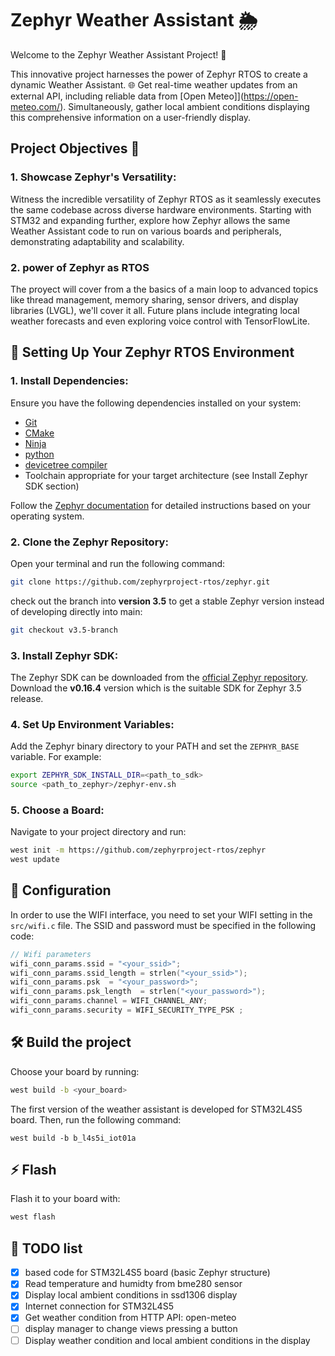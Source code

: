 # Zephyr Weather Assistant 🌦️
Welcome to the Zephyr Weather Assistant Project! 🚀

This innovative project harnesses the power of Zephyr RTOS to create a dynamic Weather Assistant. 🌐 Get real-time weather updates from an external API, including reliable data from [Open Meteo]](https://open-meteo.com/). Simultaneously, gather local ambient conditions displaying this comprehensive information on a user-friendly display.

## Project Objectives 🎯
### 1. Showcase Zephyr's Versatility:
Witness the incredible versatility of Zephyr RTOS as it seamlessly executes the same codebase across diverse hardware environments. Starting with STM32 and expanding further, explore how Zephyr allows the same Weather Assistant code to run on various boards and peripherals, demonstrating adaptability and scalability.

### 2. power of Zephyr as RTOS
The proyect will cover from a the basics of a main loop to advanced topics like thread management, memory sharing, sensor drivers, and display libraries (LVGL), we'll cover it all. Future plans include integrating local weather forecasts and even exploring voice control with TensorFlowLite.


## 🚀 Setting Up Your Zephyr RTOS Environment

### 1. Install Dependencies:

Ensure you have the following dependencies installed on your system:

- [Git](https://git-scm.com/)
- [CMake](https://cmake.org/)
- [Ninja](https://ninja-build.org/)
- [python](https://www.python.org/)
- [devicetree compiler](https://www.devicetree.org/)
- Toolchain appropriate for your target architecture (see Install Zephyr SDK section)

Follow the [Zephyr documentation](https://docs.zephyrproject.org/latest/getting_started) for detailed instructions based on your operating system.

### 2. Clone the Zephyr Repository:

Open your terminal and run the following command:

```bash
git clone https://github.com/zephyrproject-rtos/zephyr.git
```

check out the branch into **version 3.5** to get a stable Zephyr version instead of developing directly into main:
```bash
git checkout v3.5-branch
```

### 3. Install Zephyr SDK:

The Zephyr SDK can be downloaded from the [official Zephyr repository](https://github.com/zephyrproject-rtos/sdk-ng/tags). Download the **v0.16.4** version which is the suitable SDK for Zephyr 3.5 release.

### 4. Set Up Environment Variables:

Add the Zephyr binary directory to your PATH and set the `ZEPHYR_BASE` variable. For example:

```bash
export ZEPHYR_SDK_INSTALL_DIR=<path_to_sdk>
source <path_to_zephyr>/zephyr-env.sh
```

### 5. Choose a Board:

Navigate to your project directory and run:

```bash
west init -m https://github.com/zephyrproject-rtos/zephyr
west update
```

## 🎯 Configuration
In order to use the WIFI interface, you need to set your WIFI setting in the `src/wifi.c` file. The SSID and password must be specified in the following code:

```c
// Wifi parameters
wifi_conn_params.ssid = "<your_ssid>";
wifi_conn_params.ssid_length = strlen("<your_ssid>");
wifi_conn_params.psk  = "<your_password>";
wifi_conn_params.psk_length  = strlen("<your_password>");
wifi_conn_params.channel = WIFI_CHANNEL_ANY;
wifi_conn_params.security = WIFI_SECURITY_TYPE_PSK ;
```

## 🛠️ Build the project

Choose your board by running:

```bash
west build -b <your_board>
```

The first version of the weather assistant is developed for STM32L4S5 board. Then, run the following command:
```
west build -b b_l4s5i_iot01a
```

## ⚡️ Flash

Flash it to your board with:

```bash
west flash
```

## 📅 TODO list
- [x] based code for STM32L4S5 board (basic Zephyr structure)
- [x] Read temperature and humidty from bme280 sensor 
- [x] Display local ambient conditions in ssd1306 display
- [x] Internet connection for STM32L4S5
- [x] Get weather condition from HTTP API: open-meteo
- [ ] display manager to change views pressing a button
- [ ] Display weather condition and local ambient conditions in the display